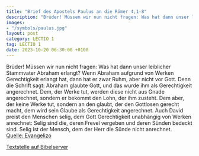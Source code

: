 ```yaml
---
title: "Brief des Apostels Paulus an die Römer 4,1-8"
description: "Brüder! Müssen wir nun nicht fragen: Was hat dann unser leiblicher Stammvater Abraham erlangt? Wenn Abraham aufgrund von Werken Gerechtigkeit erlangt hat, dann hat er zwar Ruhm, aber nicht vor Gott. Denn die Schrift sagt: Abraham glaubte Gott, und das wurde ihm als Gerechtigkeit ...."
images:
- "/symbols/paulus.jpg"
layout: post
category: LECTIO 1
tag: LECTIO 1
date: 2023-10-20 06:30:00 +0100
---
```

Brüder! Müssen wir nun nicht fragen: Was hat dann unser leiblicher Stammvater Abraham erlangt?
Wenn Abraham aufgrund von Werken Gerechtigkeit erlangt hat, dann hat er zwar Ruhm, aber nicht vor Gott.
Denn die Schrift sagt: Abraham glaubte Gott, und das wurde ihm als Gerechtigkeit angerechnet.<!--more-->
Dem, der Werke tut, werden diese nicht aus Gnade angerechnet, sondern er bekommt den Lohn, der ihm zusteht.
Dem aber, der keine Werke tut, sondern an den glaubt, der den Gottlosen gerecht macht, dem wird sein Glaube als Gerechtigkeit angerechnet.
Auch David preist den Menschen selig, dem Gott Gerechtigkeit unabhängig von Werken anrechnet:
Selig sind die, deren Frevel vergeben und deren Sünden bedeckt sind.
Selig ist der Mensch, dem der Herr die Sünde nicht anrechnet.<br>
[Quelle: Evangelizo](https://evangeliumtagfuertag.org/DE/gospel)

[Textstelle auf Bibelserver](https://www.bibleserver.com/EU/Römer4,1-8)
